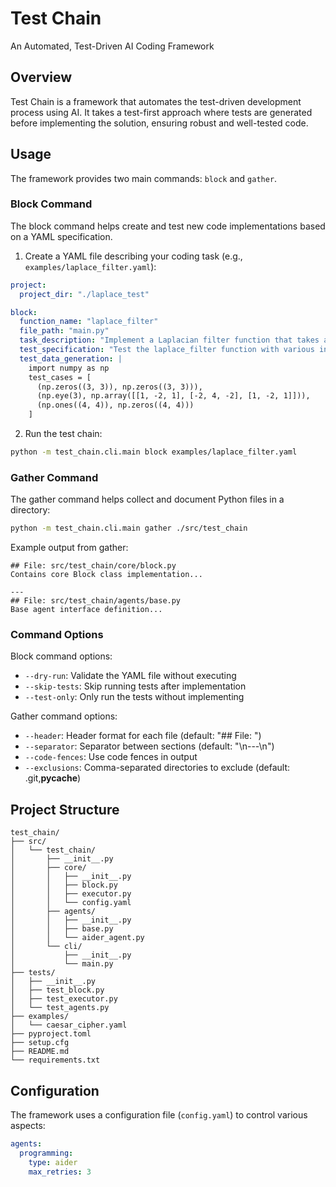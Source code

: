 # Test Chain

An Automated, Test-Driven AI Coding Framework

## Overview

Test Chain is a framework that automates the test-driven development process using AI. It takes a test-first approach where tests are generated before implementing the solution, ensuring robust and well-tested code.

## Usage

The framework provides two main commands: `block` and `gather`.

### Block Command

The block command helps create and test new code implementations based on a YAML specification.

1. Create a YAML file describing your coding task (e.g., `examples/laplace_filter.yaml`):

```yaml
project:
  project_dir: "./laplace_test"

block:
  function_name: "laplace_filter"
  file_path: "main.py"
  task_description: "Implement a Laplacian filter function that takes a numpy array image as input and returns the filtered image."
  test_specification: "Test the laplace_filter function with various inputs including zero arrays, simple patterns, and edge cases."
  test_data_generation: |
    import numpy as np
    test_cases = [
      (np.zeros((3, 3)), np.zeros((3, 3))),
      (np.eye(3), np.array([[1, -2, 1], [-2, 4, -2], [1, -2, 1]])),
      (np.ones((4, 4)), np.zeros((4, 4)))
    ]
```

2. Run the test chain:

```bash
python -m test_chain.cli.main block examples/laplace_filter.yaml
```

### Gather Command

The gather command helps collect and document Python files in a directory:

```bash
python -m test_chain.cli.main gather ./src/test_chain
```

Example output from gather:
```
## File: src/test_chain/core/block.py
Contains core Block class implementation...

---
## File: src/test_chain/agents/base.py
Base agent interface definition...
```

### Command Options

Block command options:
- `--dry-run`: Validate the YAML file without executing
- `--skip-tests`: Skip running tests after implementation
- `--test-only`: Only run the tests without implementing

Gather command options:
- `--header`: Header format for each file (default: "## File: ")
- `--separator`: Separator between sections (default: "\n---\n")
- `--code-fences`: Use code fences in output
- `--exclusions`: Comma-separated directories to exclude (default: .git,__pycache__)

## Project Structure

```
test_chain/
├── src/
│   └── test_chain/
│       ├── __init__.py
│       ├── core/
│       │   ├── __init__.py
│       │   ├── block.py
│       │   ├── executor.py
│       │   └── config.yaml
│       ├── agents/
│       │   ├── __init__.py
│       │   ├── base.py
│       │   └── aider_agent.py
│       └── cli/
│           ├── __init__.py
│           └── main.py
├── tests/
│   ├── __init__.py
│   ├── test_block.py
│   ├── test_executor.py
│   └── test_agents.py
├── examples/
│   └── caesar_cipher.yaml
├── pyproject.toml
├── setup.cfg
├── README.md
└── requirements.txt
```

## Configuration

The framework uses a configuration file (`config.yaml`) to control various aspects:

```yaml
agents:
  programming:
    type: aider
    max_retries: 3
```
